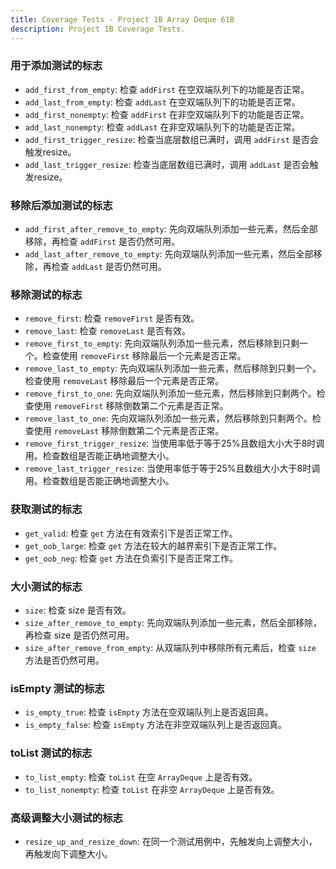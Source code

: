 ```yaml
---
title: Coverage Tests - Project 1B Array Deque 61B
description: Project 1B Coverage Tests.
---
```


### 用于添加测试的标志

- `add_first_from_empty`: 检查 `addFirst` 在空双端队列下的功能是否正常。
- `add_last_from_empty`: 检查 `addLast` 在空双端队列下的功能是否正常。
- `add_first_nonempty`: 检查 `addFirst` 在非空双端队列下的功能是否正常。
- `add_last_nonempty`: 检查 `addLast` 在非空双端队列下的功能是否正常。
- `add_first_trigger_resize`: 检查当底层数组已满时，调用 `addFirst` 是否会触发resize。
- `add_last_trigger_resize`: 检查当底层数组已满时，调用 `addLast` 是否会触发resize。

### 移除后添加测试的标志

- `add_first_after_remove_to_empty`: 先向双端队列添加一些元素，然后全部移除，再检查 `addFirst` 是否仍然可用。
- `add_last_after_remove_to_empty`: 先向双端队列添加一些元素，然后全部移除，再检查 `addLast` 是否仍然可用。

### 移除测试的标志

- `remove_first`: 检查 `removeFirst` 是否有效。
- `remove_last`: 检查 `removeLast` 是否有效。
- `remove_first_to_empty`: 先向双端队列添加一些元素，然后移除到只剩一个。检查使用 `removeFirst` 移除最后一个元素是否正常。
- `remove_last_to_empty`: 先向双端队列添加一些元素，然后移除到只剩一个。检查使用 `removeLast` 移除最后一个元素是否正常。
- `remove_first_to_one`: 先向双端队列添加一些元素，然后移除到只剩两个。检查使用 `removeFirst` 移除倒数第二个元素是否正常。
- `remove_last_to_one`: 先向双端队列添加一些元素，然后移除到只剩两个。检查使用 `removeLast` 移除倒数第二个元素是否正常。
- `remove_first_trigger_resize`: 当使用率低于等于25%且数组大小大于8时调用。检查数组是否能正确地调整大小。
- `remove_last_trigger_resize`: 当使用率低于等于25%且数组大小大于8时调用。检查数组是否能正确地调整大小。

### 获取测试的标志

- `get_valid`: 检查 `get` 方法在有效索引下是否正常工作。
- `get_oob_large`: 检查 `get` 方法在较大的越界索引下是否正常工作。
- `get_oob_neg`: 检查 `get` 方法在负索引下是否正常工作。

### 大小测试的标志

- `size`: 检查 size 是否有效。
- `size_after_remove_to_empty`: 先向双端队列添加一些元素，然后全部移除，再检查 size 是否仍然可用。
- `size_after_remove_from_empty`: 从双端队列中移除所有元素后，检查 `size` 方法是否仍然可用。

### isEmpty 测试的标志

- `is_empty_true`: 检查 `isEmpty` 方法在空双端队列上是否返回真。
- `is_empty_false`: 检查 `isEmpty` 方法在非空双端队列上是否返回真。

### toList 测试的标志

- `to_list_empty`: 检查 `toList` 在空 `ArrayDeque` 上是否有效。
- `to_list_nonempty`: 检查 `toList` 在非空 `ArrayDeque` 上是否有效。

### 高级调整大小测试的标志

- `resize_up_and_resize_down`: 在同一个测试用例中，先触发向上调整大小，再触发向下调整大小。
